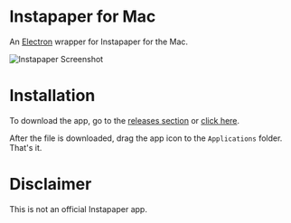 # Instapaper for Mac

An [Electron](http://electron.atom.io) wrapper for Instapaper for the Mac.

![Instapaper Screenshot](https://raw.githubusercontent.com/aloglu/instapaper-mac/master/Screenshot.png)

# Installation

To download the app, go to the [releases section](https://github.com/aloglu/instapaper-mac/releases) or [click here](https://github.com/aloglu/instapaper-mac/releases/download/v1.1/Instapaper.dmg).

After the file is downloaded, drag the app icon to the `Applications` folder. That's it.

# Disclaimer

This is not an official Instapaper app.

